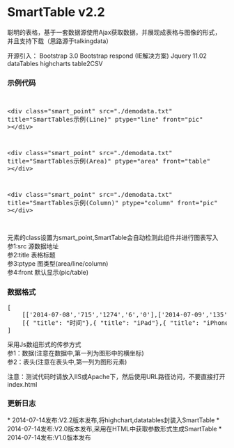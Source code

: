 SmartTable v2.2
=======
聪明的表格，基于一套数据源使用Ajax获取数据，并展现成表格与图像的形式，并且支持下载（思路源于talkingdata）

开源引入：
	Bootstrap 3.0
	Bootstrap respond (IE解决方案)
	Jquery 11.02
	dataTables
	highcharts
	table2CSV


<h3>示例代码</h3>
<pre>

  &lt;div class=&quot;smart_point&quot; src=&quot;./demodata.txt&quot; title=&quot;SmartTables示例(Line)&quot; ptype=&quot;line&quot; front=&quot;pic&quot; &gt;&lt;/div&gt;
  
  &lt;div class=&quot;smart_point&quot; src=&quot;./demodata.txt&quot; title=&quot;SmartTables示例(Area)&quot; ptype=&quot;area&quot; front=&quot;table&quot; &gt;&lt;/div&gt;
  
  &lt;div class=&quot;smart_point&quot; src=&quot;./demodata.txt&quot; title=&quot;SmartTables示例(Column)&quot; ptype=&quot;column&quot; front=&quot;pic&quot; &gt;&lt;/div&gt;

</pre>
元素的class设置为smart_point,SmartTable会自动检测此组件并进行图表写入<br/\>
参1:src   源数据地址<br/\>
参2:title 表格标题<br/\>
参3:ptype 图类型(area/line/column)<br/\>
参4:front 默认显示(pic/table)<br/\>

<h3>数据格式</h3>
<pre>
[
	[['2014-07-08','715','1274','6','0'],['2014-07-09','135','273','4','0'],['2014-07-10','49','110','1','0'],['2014-07-11','31','75','1','0'],['2014-07-12','32','66','1','1'],['2014-07-13','20','78','1','0'],['2014-07-14','17','31','0','0']],
	[{ "title": "时间"},{ "title": "iPad"},{ "title": "iPhone"},{ "title": "iPod touch"},{ "title": "PC"}]
]
</pre>
采用Js数组形式的传参方式<br/\>
参1：数据(注意在数据中,第一列为图形中的横坐标)<br/\>
参2：表头(注意在表头中,第一列为图形元素)<br/\>

注意：测试代码时请放入IIS或Apache下，然后使用URL路径访问，不要直接打开index.html


<h3>更新日志</h3>
* 2014-07-14发布:V2.2版本发布,将highchart,datatables封装入SmartTable
* 2014-07-14发布:V2.0版本发布,采用在HTML中获取参数形式生成SmartTable
* 2014-07-14发布:V1.0版本发布